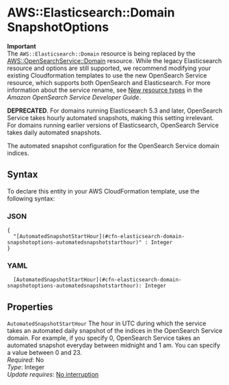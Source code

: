 # AWS::Elasticsearch::Domain SnapshotOptions<a name="aws-properties-elasticsearch-domain-snapshotoptions"></a>

**Important**  
The `AWS::Elasticsearch::Domain` resource is being replaced by the [AWS::OpenSearchService::Domain](https://docs.aws.amazon.com/AWSCloudFormation/latest/UserGuide/aws-resource-opensearchservice-domain.html) resource\. While the legacy Elasticsearch resource and options are still supported, we recommend modifying your existing Cloudformation templates to use the new OpenSearch Service resource, which supports both OpenSearch and Elasticsearch\. For more information about the service rename, see [New resource types](https://docs.aws.amazon.com/opensearch-service/latest/developerguide/rename.html#rename-resource) in the *Amazon OpenSearch Service Developer Guide*\.

**DEPRECATED**\. For domains running Elasticsearch 5\.3 and later, OpenSearch Service takes hourly automated snapshots, making this setting irrelevant\. For domains running earlier versions of Elasticsearch, OpenSearch Service takes daily automated snapshots\.

The automated snapshot configuration for the OpenSearch Service domain indices\.

## Syntax<a name="aws-properties-elasticsearch-domain-snapshotoptions-syntax"></a>

To declare this entity in your AWS CloudFormation template, use the following syntax:

### JSON<a name="aws-properties-elasticsearch-domain-snapshotoptions-syntax.json"></a>

```
{
  "[AutomatedSnapshotStartHour](#cfn-elasticsearch-domain-snapshotoptions-automatedsnapshotstarthour)" : Integer
}
```

### YAML<a name="aws-properties-elasticsearch-domain-snapshotoptions-syntax.yaml"></a>

```
  [AutomatedSnapshotStartHour](#cfn-elasticsearch-domain-snapshotoptions-automatedsnapshotstarthour): Integer
```

## Properties<a name="aws-properties-elasticsearch-domain-snapshotoptions-properties"></a>

`AutomatedSnapshotStartHour`  <a name="cfn-elasticsearch-domain-snapshotoptions-automatedsnapshotstarthour"></a>
The hour in UTC during which the service takes an automated daily snapshot of the indices in the OpenSearch Service domain\. For example, if you specify 0, OpenSearch Service takes an automated snapshot everyday between midnight and 1 am\. You can specify a value between 0 and 23\.  
*Required*: No  
*Type*: Integer  
*Update requires*: [No interruption](https://docs.aws.amazon.com/AWSCloudFormation/latest/UserGuide/using-cfn-updating-stacks-update-behaviors.html#update-no-interrupt)
